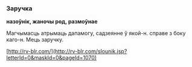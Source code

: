 ### Заручка
**назоўнік, жаночы род, размоўнае**

Магчымасць атрымаць дапамогу, садзеянне ў якой-н. справе з боку каго-н. Мець заручку.

<a rel="author">[http://rv-blr.com/](http://rv-blr.com/slounik.jsp?letterId=0&maskId=0&pageId=1070)</a>
